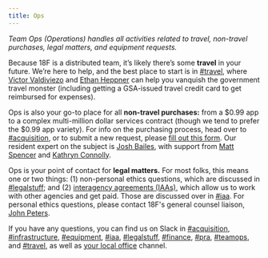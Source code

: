 ```yaml
---
title: Ops
---
```


_Team Ops (Operations) handles all activities related to travel, non-travel purchases, legal matters, and equipment requests._

Because 18F is a distributed team, it’s likely there’s some **travel** in your future. We’re here to help, and the best place to start is in [#travel](https://18f.slack.com/messages/travel), where [Victor Valdiviezo](https://18f.slack.com/messages/@vv) and [Ethan Heppner](https://18f.slack.com/messages/@eth) can help you vanquish the government travel monster (including getting a GSA-issued travel credit card to get reimbursed for expenses).

Ops is also your go-to place for all **non-travel purchases:** from a $0.99 app to a complex multi-million dollar services contract (though we tend to prefer the $0.99 app variety). For info on the purchasing process, head over to [#acquisition](https://18f.slack.com/messages/acquisition), or to submit a new request, please [fill out this form](https://cap.18f.gov). Our resident expert on the subject is [Josh Bailes](https://18f.slack.com/messages/@bailes), with support from [Matt Spencer](https://18f.slack.com/messages/@mattspencer) and [Kathryn Connolly](https://18f.slack.com/messages/@kathryn).

Ops is your point of contact for **legal matters.** For most folks, this means one or two things: (1) non-personal ethics questions, which are discussed in [#legalstuff](https://18f.slack.com/messages/legalstuff); and (2) [interagency agreements (IAAs)](https://pages.18f.gov/iaa-forms/primer.html), which allow us to work with other agencies and get paid. Those are discussed over in [#iaa](https://18f.slack.com/messages/iaa). For personal ethics questions, please contact 18F's general counsel liaison, [John Peters](mailto:john.peters@gsa.gov).

If you have any questions, you can find us on Slack in [#acquisition](https://18f.slack.com/messages/acquisition), [#infrastructure](https://18f.slack.com/messages/infrastructure), [#equipment](https://18f.slack.com/messages/equipment), [#iaa](https://18f.slack.com/messages/iaa), [#legalstuff](https://18f.slack.com/messages/legalstuff), [#finance](https://18f.slack.com/messages/finance), [#pra](https://18f.slack.com/messages/pra), [#teamops](https://18f.slack.com/messages/teamops), and [#travel](https://18f.slack.com/messages/travel), as well as [your local office](/offices) channel.
